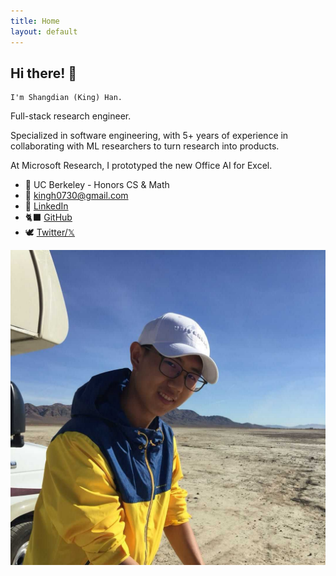 ```yaml
---
title: Home
layout: default
---
```


<!-- Should be consistent with README.md -->

## Hi there! 👋

    I'm Shangdian (King) Han.

Full-stack research engineer.

Specialized in software engineering, with 5+ years of experience in collaborating with ML researchers to turn research into products.

At Microsoft Research, I prototyped the new Office AI for Excel.

- 🌱 UC Berkeley - Honors CS & Math
- 📧 <kingh0730@gmail.com>
- 👔 [LinkedIn](https://www.linkedin.com/in/kingh0730/ "Shangdian (King) Han")
- 🐈‍⬛ [GitHub](https://github.com/kingh0730 "Shangdian (King) Han")
- 🕊️ [Twitter/𝕏](https://twitter.com/kingh0730/ "kingh0730")

![Me](assets/images/me.jpg)

<!-- <object data="resume\typst-cv-miku\cv_1.pdf" type="application/pdf" width="100%" height="100%">
    <embed src="resume\typst-cv-miku\cv_1.pdf" type="application/pdf" width="100%" height="100%">
        <p>
            This browser does not support PDFs. Please download to view my resume:
            <a href="resume\typst-cv-miku\cv_1.pdf" target="_blank">👉 Download Resume</a>.
        </p>
    </embed>
</object> -->
